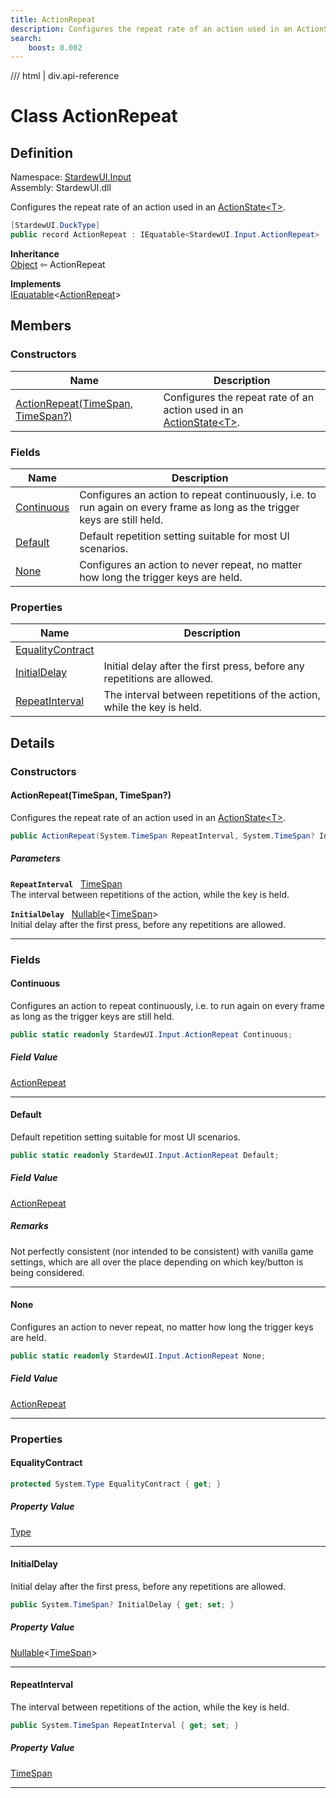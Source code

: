 ```yaml
---
title: ActionRepeat
description: Configures the repeat rate of an action used in an ActionState&lt;T&gt;.
search:
    boost: 0.002
---
```


<link rel="stylesheet" href="/StardewUI/stylesheets/reference.css" />

/// html | div.api-reference

# Class ActionRepeat

## Definition

<div class="api-definition" markdown>

Namespace: [StardewUI.Input](index.md)  
Assembly: StardewUI.dll  

</div>

Configures the repeat rate of an action used in an [ActionState&lt;T&gt;](actionstate-1.md).

```cs
[StardewUI.DuckType]
public record ActionRepeat : IEquatable<StardewUI.Input.ActionRepeat>
```

**Inheritance**  
[Object](https://learn.microsoft.com/en-us/dotnet/api/system.object) ⇦ ActionRepeat

**Implements**  
[IEquatable](https://learn.microsoft.com/en-us/dotnet/api/system.iequatable-1)<[ActionRepeat](actionrepeat.md)>

## Members

### Constructors

 | Name | Description |
| --- | --- |
| [ActionRepeat(TimeSpan, TimeSpan?)](#actionrepeattimespan-timespan) | Configures the repeat rate of an action used in an [ActionState&lt;T&gt;](actionstate-1.md). | 

### Fields

 | Name | Description |
| --- | --- |
| [Continuous](#continuous) | Configures an action to repeat continuously, i.e. to run again on every frame as long as the trigger keys are still held. | 
| [Default](#default) | Default repetition setting suitable for most UI scenarios. | 
| [None](#none) | Configures an action to never repeat, no matter how long the trigger keys are held. | 

### Properties

 | Name | Description |
| --- | --- |
| [EqualityContract](#equalitycontract) |  | 
| [InitialDelay](#initialdelay) | Initial delay after the first press, before any repetitions are allowed. | 
| [RepeatInterval](#repeatinterval) | The interval between repetitions of the action, while the key is held. | 

## Details

### Constructors

#### ActionRepeat(TimeSpan, TimeSpan?)

Configures the repeat rate of an action used in an [ActionState&lt;T&gt;](actionstate-1.md).

```cs
public ActionRepeat(System.TimeSpan RepeatInterval, System.TimeSpan? InitialDelay);
```

##### Parameters

**`RepeatInterval`** &nbsp; [TimeSpan](https://learn.microsoft.com/en-us/dotnet/api/system.timespan)  
The interval between repetitions of the action, while the key is held.

**`InitialDelay`** &nbsp; [Nullable](https://learn.microsoft.com/en-us/dotnet/api/system.nullable-1)<[TimeSpan](https://learn.microsoft.com/en-us/dotnet/api/system.timespan)>  
Initial delay after the first press, before any repetitions are allowed.

-----

### Fields

#### Continuous

Configures an action to repeat continuously, i.e. to run again on every frame as long as the trigger keys are still held.

```cs
public static readonly StardewUI.Input.ActionRepeat Continuous;
```

##### Field Value

[ActionRepeat](actionrepeat.md)

-----

#### Default

Default repetition setting suitable for most UI scenarios.

```cs
public static readonly StardewUI.Input.ActionRepeat Default;
```

##### Field Value

[ActionRepeat](actionrepeat.md)

##### Remarks

Not perfectly consistent (nor intended to be consistent) with vanilla game settings, which are all over the place depending on which key/button is being considered.

-----

#### None

Configures an action to never repeat, no matter how long the trigger keys are held.

```cs
public static readonly StardewUI.Input.ActionRepeat None;
```

##### Field Value

[ActionRepeat](actionrepeat.md)

-----

### Properties

#### EqualityContract



```cs
protected System.Type EqualityContract { get; }
```

##### Property Value

[Type](https://learn.microsoft.com/en-us/dotnet/api/system.type)

-----

#### InitialDelay

Initial delay after the first press, before any repetitions are allowed.

```cs
public System.TimeSpan? InitialDelay { get; set; }
```

##### Property Value

[Nullable](https://learn.microsoft.com/en-us/dotnet/api/system.nullable-1)<[TimeSpan](https://learn.microsoft.com/en-us/dotnet/api/system.timespan)>

-----

#### RepeatInterval

The interval between repetitions of the action, while the key is held.

```cs
public System.TimeSpan RepeatInterval { get; set; }
```

##### Property Value

[TimeSpan](https://learn.microsoft.com/en-us/dotnet/api/system.timespan)

-----

